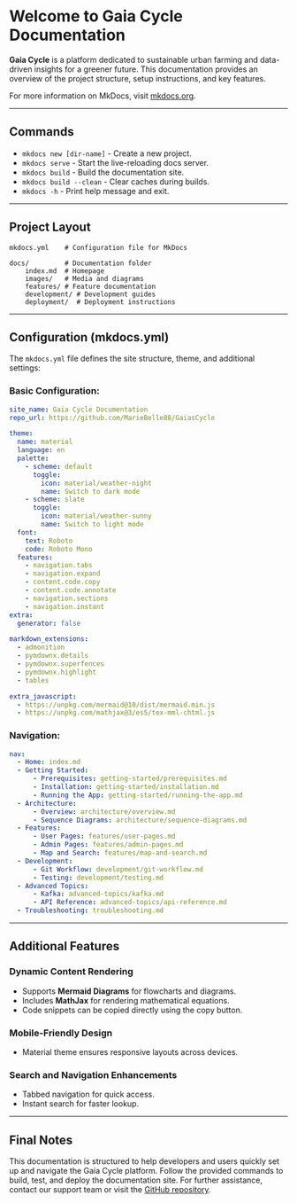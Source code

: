# Welcome to Gaia Cycle Documentation

**Gaia Cycle** is a platform dedicated to sustainable urban farming and data-driven insights for a greener future. This documentation provides an overview of the project structure, setup instructions, and key features.

For more information on MkDocs, visit [mkdocs.org](https://www.mkdocs.org).

---

## Commands

- `mkdocs new [dir-name]` - Create a new project.
- `mkdocs serve` - Start the live-reloading docs server.
- `mkdocs build` - Build the documentation site.
- `mkdocs build --clean` - Clear caches during builds.
- `mkdocs -h` - Print help message and exit.

---

## Project Layout

```
mkdocs.yml    # Configuration file for MkDocs

docs/         # Documentation folder
    index.md  # Homepage
    images/   # Media and diagrams
    features/ # Feature documentation
    development/ # Development guides
    deployment/  # Deployment instructions
```

---

## Configuration (mkdocs.yml)

The `mkdocs.yml` file defines the site structure, theme, and additional settings:

### **Basic Configuration:**

```yaml
site_name: Gaia Cycle Documentation
repo_url: https://github.com/MarieBelle88/GaiasCycle

theme:
  name: material
  language: en
  palette:
    - scheme: default
      toggle:
        icon: material/weather-night
        name: Switch to dark mode
    - scheme: slate
      toggle:
        icon: material/weather-sunny
        name: Switch to light mode
  font:
    text: Roboto
    code: Roboto Mono
  features:
    - navigation.tabs
    - navigation.expand
    - content.code.copy
    - content.code.annotate
    - navigation.sections
    - navigation.instant
extra:
  generator: false

markdown_extensions:
  - admonition
  - pymdownx.details
  - pymdownx.superfences
  - pymdownx.highlight
  - tables

extra_javascript:
  - https://unpkg.com/mermaid@10/dist/mermaid.min.js
  - https://unpkg.com/mathjax@3/es5/tex-mml-chtml.js
```

### **Navigation:**

```yaml
nav:
  - Home: index.md
  - Getting Started:
      - Prerequisites: getting-started/prerequisites.md
      - Installation: getting-started/installation.md
      - Running the App: getting-started/running-the-app.md
  - Architecture:
      - Overview: architecture/overview.md
      - Sequence Diagrams: architecture/sequence-diagrams.md
  - Features:
      - User Pages: features/user-pages.md
      - Admin Pages: features/admin-pages.md
      - Map and Search: features/map-and-search.md
  - Development:
      - Git Workflow: development/git-workflow.md
      - Testing: development/testing.md
  - Advanced Topics:
      - Kafka: advanced-topics/kafka.md
      - API Reference: advanced-topics/api-reference.md
  - Troubleshooting: troubleshooting.md
```

---

## Additional Features

### **Dynamic Content Rendering**
- Supports **Mermaid Diagrams** for flowcharts and diagrams.
- Includes **MathJax** for rendering mathematical equations.
- Code snippets can be copied directly using the copy button.

### **Mobile-Friendly Design**
- Material theme ensures responsive layouts across devices.

### **Search and Navigation Enhancements**
- Tabbed navigation for quick access.
- Instant search for faster lookup.

---

## Final Notes

This documentation is structured to help developers and users quickly set up and navigate the Gaia Cycle platform. Follow the provided commands to build, test, and deploy the documentation site. For further assistance, contact our support team or visit the [GitHub repository](https://github.com/MarieBelle88/GaiasCycle).

